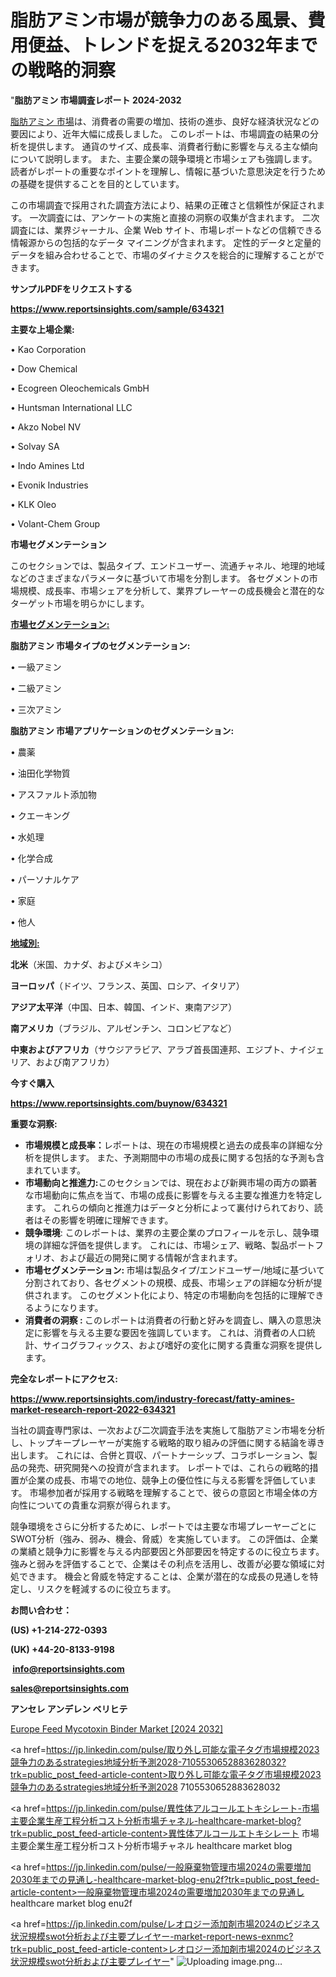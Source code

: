 # 脂肪アミン市場が競争力のある風景、費用便益、トレンドを捉える2032年までの戦略的洞察

"<strong>脂肪アミン 市場調査レポート 2024-2032</strong>

<a href=https://www.reportsinsights.com/sample/634321>脂肪アミン 市場</a>は、消費者の需要の増加、技術の進歩、良好な経済状況などの要因により、近年大幅に成長しました。 このレポートは、市場調査の結果の分析を提供します。 通貨のサイズ、成長率、消費者行動に影響を与える主な傾向について説明します。 また、主要企業の競争環境と市場シェアも強調します。 読者がレポートの重要なポイントを理解し、情報に基づいた意思決定を行うための基礎を提供することを目的としています。

この市場調査で採用された調査方法により、結果の正確さと信頼性が保証されます。 一次調査には、アンケートの実施と直接の洞察の収集が含まれます。 二次調査には、業界ジャーナル、企業 Web サイト、市場レポートなどの信頼できる情報源からの包括的なデータ マイニングが含まれます。 定性的データと定量的データを組み合わせることで、市場のダイナミクスを総合的に理解することができます。

<strong><b>サンプルPDFをリクエストする</b></strong>

<a href=https://www.reportsinsights.com/sample/634321><strong><u>https://www.reportsinsights.com/sample/634321</u></strong></a>

<strong>主要な上場企業:</strong>

• Kao Corporation 

• Dow Chemical 

• Ecogreen Oleochemicals GmbH 

• Huntsman International LLC 

• Akzo Nobel NV 

• Solvay SA 

• Indo Amines Ltd 

• Evonik Industries 

• KLK Oleo 

• Volant-Chem Group

<strong>市場セグメンテーション</strong>

このセクションでは、製品タイプ、エンドユーザー、流通チャネル、地理的地域などのさまざまなパラメータに基づいて市場を分割します。 各セグメントの市場規模、成長率、市場シェアを分析して、業界プレーヤーの成長機会と潜在的なターゲット市場を明らかにします。

<strong><u>市場セグメンテーション</u></strong><strong><u>:</u></strong>

<strong>脂肪アミン 市場タイプのセグメンテーション:</strong>

• 一級アミン

• 二級アミン

• 三次アミン

<strong>脂肪アミン 市場アプリケーションのセグメンテーション:</strong>

• 農薬

• 油田化学物質

• アスファルト添加物

• クエーキング

• 水処理

• 化学合成

• パーソナルケア

• 家庭

• 他人

<strong><u>地域別</u></strong><strong><u>:</u></strong>

<strong>北米</strong>（米国、カナダ、およびメキシコ）

<strong>ヨーロッパ</strong>（ドイツ、フランス、英国、ロシア、イタリア）

<strong>アジア太平洋</strong>（中国、日本、韓国、インド、東南アジア）

<strong>南アメリカ</strong>（ブラジル、アルゼンチン、コロンビアなど）

<strong>中東およびアフリカ</strong>（サウジアラビア、アラブ首長国連邦、エジプト、ナイジェリア、および南アフリカ）

<strong>今すぐ購入</strong>

<a href=https://www.reportsinsights.com/buynow/634321><strong><u>https://www.reportsinsights.com/buynow/634321</u></strong></a>

<strong>重要な洞察:</strong>
<ul>
  <li><strong>市場規模と成長率：</strong>レポートは、現在の市場規模と過去の成長率の詳細な分析を提供します。 また、予測期間中の市場の成長に関する包括的な予測も含まれています。</li>
  <li><strong>市場動向と推進力:</strong>このセクションでは、現在および新興市場の両方の顕著な市場動向に焦点を当て、市場の成長に影響を与える主要な推進力を特定します。 これらの傾向と推進力はデータと分析によって裏付けられており、読者はその影響を明確に理解できます。</li>
  <li><strong>競争環境</strong>: このレポートは、業界の主要企業のプロフィールを示し、競争環境の詳細な評価を提供します。 これには、市場シェア、戦略、製品ポートフォリオ、および最近の開発に関する情報が含まれます。</li>
  <li><strong>市場セグメンテーション: </strong>市場は製品タイプ/エンドユーザー/地域に基づいて分割されており、各セグメントの規模、成長、市場シェアの詳細な分析が提供されます。 このセグメント化により、特定の市場動向を包括的に理解できるようになります。</li>
  <li><strong>消費者の洞察 : </strong>このレポートは消費者の行動と好みを調査し、購入の意思決定に影響を与える主要な要因を強調しています。 これは、消費者の人口統計、サイコグラフィックス、および嗜好の変化に関する貴重な洞察を提供します。</li>
</ul>
<strong>完全なレポートにアクセス:</strong>

<a href=https://www.reportsinsights.com/industry-forecast/fatty-amines-market-research-report-2022-634321><strong><u><b>https://www.reportsinsights.com/industry-forecast/fatty-amines-market-research-report-2022-634321</b></u></strong></a>

当社の調査専門家は、一次および二次調査手法を実施して脂肪アミン市場を分析し、トップキープレーヤーが実施する戦略的取り組みの評価に関する結論を導き出します。 これには、合併と買収、パートナーシップ、コラボレーション、製品の発売、研究開発への投資が含まれます。 レポートでは、これらの戦略的措置が企業の成長、市場での地位、競争上の優位性に与える影響を評価しています。 市場参加者が採用する戦略を理解することで、彼らの意図と市場全体の方向性についての貴重な洞察が得られます。

競争環境をさらに分析するために、レポートでは主要な市場プレーヤーごとにSWOT分析（強み、弱み、機会、脅威）を実施しています。 この評価は、企業の業績と競争力に影響を与える内部要因と外部要因を特定するのに役立ちます。 強みと弱みを評価することで、企業はその利点を活用し、改善が必要な領域に対処できます。 機会と脅威を特定することは、企業が潜在的な成長の見通しを特定し、リスクを軽減するのに役立ちます。

<strong>お問い合わせ：</strong>

<strong>(US) +1-214-272-0393</strong>

<strong>(UK) +44-20-8133-9198</strong>

<strong> </strong><a href=info@reportsinsights.com><strong><u>info@reportsinsights.com</u></strong></a>

<a href=sales@reportsinsights.com><strong><u>sales@reportsinsights.com</u></strong></a>

<strong>アンセレ アンデレン ベリヒテ</strong>

<a href=https://www.linkedin.com/pulse/europe-feed-mycotoxin-binder-market-cagr-key-insights-uoamf/>Europe Feed Mycotoxin Binder Market [2024 2032]</a>

<a href=https://jp.linkedin.com/pulse/取り外し可能な電子タグ市場規模2023競争力のあるstrategies地域分析予測2028-7105530652883628032?trk=public_post_feed-article-content>取り外し可能な電子タグ市場規模2023競争力のあるstrategies地域分析予測2028 7105530652883628032</a>

<a href=https://jp.linkedin.com/pulse/異性体アルコールエトキシレート-市場主要企業生産工程分析コスト分析市場チャネル-healthcare-market-blog?trk=public_post_feed-article-content>異性体アルコールエトキシレート 市場主要企業生産工程分析コスト分析市場チャネル healthcare market blog</a>

<a href=https://jp.linkedin.com/pulse/一般廃棄物管理市場2024の需要増加2030年までの見通し-healthcare-market-blog-enu2f?trk=public_post_feed-article-content>一般廃棄物管理市場2024の需要増加2030年までの見通し healthcare market blog enu2f</a>

<a href=https://jp.linkedin.com/pulse/レオロジー添加剤市場2024のビジネス状況規模swot分析および主要プレイヤー-market-report-news-exnmc?trk=public_post_feed-article-content>レオロジー添加剤市場2024のビジネス状況規模swot分析および主要プレイヤー</a>"
![Uploading image.png…]()
